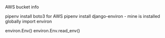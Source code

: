 AWS bucket info

pipenv install boto3 for AWS
pipenv install django-environ - mine is installed globally
import environ

environ.Env()
environ.Env.read_env()